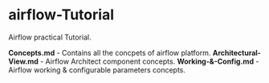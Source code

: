 # airflow-Tutorial

Airflow practical Tutorial.

**Concepts.md** - Contains all the concpets of airflow platform.
**Architectural-View.md** - Airflow Architect component concepts.
**Working-&-Config.md** - Airflow working & configurable parameters concepts.
